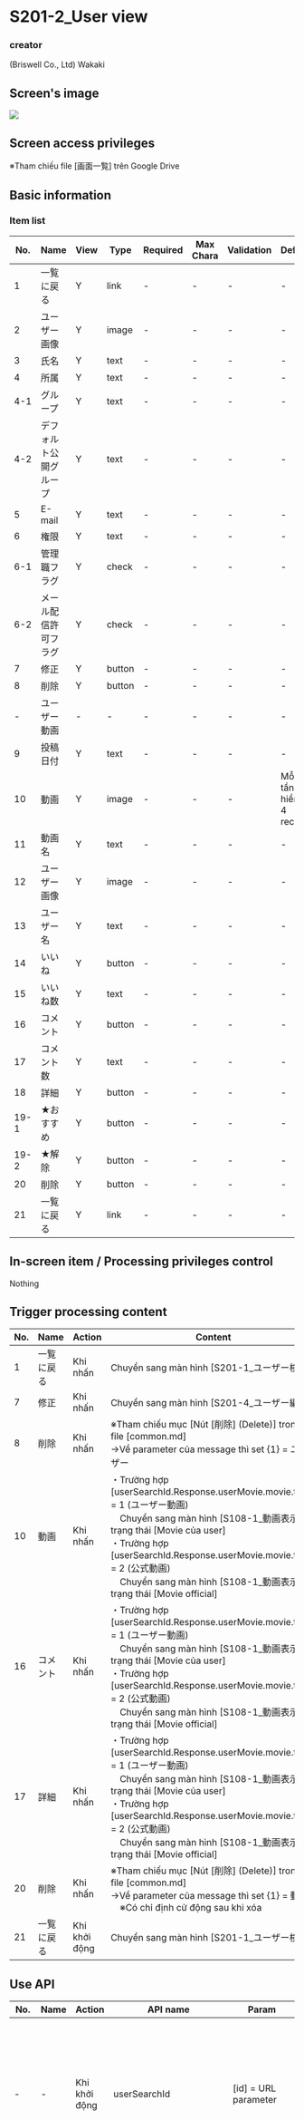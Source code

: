 # S201-2_User view

### creator
(Briswell Co., Ltd) Wakaki

## Screen's image
![](./image/user-view.png)

## Screen access privileges
※Tham chiếu file [画面一覧] trên Google Drive

## Basic information
### Item list
| No. | Name | View | Type | Required | Max Chara | Validation | Default | API1(Res) |
| --- | ---- | ---- | ---- | -------- | --------- | ---------- | ------- | ---------- |
| 1 | 一覧に戻る | Y | link | - | - | - | - | - |
| 2 | ユーザー画像 | Y | image | - | - | - | - | user.imagePath |
| 3 | 氏名 | Y | text | - | - | - | - | user.name |
| 4 | 所属 | Y | text | - | - | - | - | user.organization.name |
| 4-1 | グループ | Y | text | - | - | - | - | user.userGroup.group.name |
| 4-2 | デフォルト公開グループ | Y | text | - | - | - | - | user.userDefaultGroup.group.name |
| 5 | E-mail | Y | text | - | - | - | - | user.email |
| 6 | 権限 | Y | text | - | - | - | - | user.authority |
| 6-1 | 管理職フラグ | Y | check | - | - | - | - | user.adminFlag |
| 6-2 | メール配信許可フラグ | Y | check | - | - | - | - | user.mailDeliveryPermit |
| 7 | 修正 | Y | button | - | - | - | - | - |
| 8 | 削除 | Y | button | - | - | - | - | - |
| - | ユーザー動画 | - | - | - | - | - | - | - |
| 9 | 投稿日付 | Y | text | - | - | - | - | userMovie.movie.createdAt |
| 10 | 動画 | Y | image | - | - | - | Mỗi tầng hiển thị 4 record | userMovie.movie.thumbnailPath |
| 11 | 動画名 | Y | text | - | - | - | - | userMovie.movie.title |
| 12 | ユーザー画像 | Y | image | - | - | - | - | user.imagePath |
| 13 | ユーザー名 | Y | text | - | - | - | - | user.name |
| 14 | いいね | Y | button | - | - | - | - | - |
| 15 | いいね数 | Y | text | - | - | - | - | userMovie.movieGoodCount |
| 16 | コメント | Y | button | - | - | - | - | - |
| 17 | コメント数 | Y | text | - | - | - | - | userMovie.movieCommentCount |
| 18 | 詳細 | Y | button | - | - | - | - | - |
| 19-1 | ★おすすめ | Y | button | - | - | - | - | - |
| 19-2 | ★解除 | Y | button | - | - | - | - | - |
| 20 | 削除 | Y | button | - | - | - | - | - |
| 21 | 一覧に戻る | Y | link | - | - | - | - | - |

## In-screen item / Processing privileges control
Nothing

## Trigger processing content

| No. | Name | Action | Content |
| --- | ---- | ------ | ------- |
| 1 | 一覧に戻る | Khi nhấn | Chuyển sang màn hình [S201-1_ユーザー検索]　|
| 7 | 修正 | Khi nhấn | Chuyển sang màn hình [S201-4_ユーザー編集]　|
| 8 | 削除 | Khi nhấn | ※Tham chiếu mục [Nút [削除] (Delete)] trong file [common.md]<br/>→Về parameter của message thì set {1} = ユーザー　|
| 10 | 動画 | Khi nhấn | ・Trường hợp [userSearchId.Response.userMovie.movie.type] = 1 (ユーザー動画)<br/>　Chuyển sang màn hình [S108-1_動画表示] ở trạng thái [Movie của user]<br/>・Trường hợp [userSearchId.Response.userMovie.movie.type] = 2 (公式動画)<br/>　Chuyển sang màn hình [S108-1_動画表示] ở trạng thái [Movie official] |
| 16 | コメント | Khi nhấn | ・Trường hợp [userSearchId.Response.userMovie.movie.type] = 1 (ユーザー動画)<br/>　Chuyển sang màn hình [S108-1_動画表示] ở trạng thái [Movie của user]<br/>・Trường hợp [userSearchId.Response.userMovie.movie.type] = 2 (公式動画)<br/>　Chuyển sang màn hình [S108-1_動画表示] ở trạng thái [Movie official] |
| 17 | 詳細 | Khi nhấn | ・Trường hợp [userSearchId.Response.userMovie.movie.type] = 1 (ユーザー動画)<br/>　Chuyển sang màn hình [S108-1_動画表示] ở trạng thái [Movie của user]<br/>・Trường hợp [userSearchId.Response.userMovie.movie.type] = 2 (公式動画)<br/>　Chuyển sang màn hình [S108-1_動画表示] ở trạng thái [Movie official] |
| 20 | 削除 | Khi nhấn | ※Tham chiếu mục [Nút [削除] (Delete)] trong file [common.md]<br/>→Về parameter của message thì set {1} = 動画<br/>　※Có chỉ định cử động sau khi xóa |
| 21 | 一覧に戻る | Khi khởi động | Chuyển sang màn hình [S201-1_ユーザー検索] |

## Use API
| No. | Name | Action | API name | Param | Content |
| --- | ---- | ------ | -------- | ----- | ------- |
| - | - | Khi khởi động | userSearchId | [id] = URL parameter | ・Chạy API [userSearchId (API1)]<br/>Trường hợp failure<br/>　Dừng lại ở màn hình này, hiển thị message API trả về<br/>Trường hợp success<br/>　Phản ánh giá trị trả về vào các hạng mục trên màn hình<br/>　※Tham chiếu phần [Basic information] bên trên |
| 8 | 削除 | Khi nhấn | userDelete | [id] = URL parameter | ・Chạy API [userDelete (API2)]<br/>Trường hợp failure<br/>　Dừng lại ở màn hình này, hiển thị message API trả về<br/>Trường hợp success<br/>・ Nếu [URLパラメータ] = [login.Response.id]<br/>Sau khi nhấn nút [削除] trên POPUP, hiển thị modal có message [ec-00085] và button [OK] ※Thiết kế của modal thì tham chiếu file [common.md]<br/>　→ Sau khi nhấn [OK], chuyển sang màn hình [S100-1_ログイン]<br/>・Nếu [URLパラメータ] != [login.Response.id]<br/>　Chuyển sang màn hình [S201-1_ユーザー検索] |
| 14 | いいね | Khi nhấn (ở trạng thái chưa nhấn like) | movieGoodCreate | [movieId] = movie.id của video bị nhấn nút | ・Chạy API [movieGoodCreate (API3)]<br/>Trường hợp failure<br/>　Dừng lại ở màn hình này, hiển thị message API trả về<br/>Trường hợp success<br/>　Hiển thị màu vàng lên hạng mục tương ứng, +1 vào hạng mục [いいね数] |
|  |  | Khi nhấn (ở trạng thái đã nhấn like) | movieGoodDelete | [movieId] = movie.id của video bị nhấn nút | ・Chạy API [movieGoodDelete (API4)]<br/>Trường hợp failure<br/>　Dừng lại ở màn hình này, hiển thị message API trả về<br/>Trường hợp success<br/>　Hiển thị màu xám lên hạng mục tương ứng, -1 vào hạng mục [いいね数] |
| 19-1 | ★おすすめ | Khi nhấn | movieRecommendUpdate | [id] = movie.id của video bị nhấn nút<br/>[recommend] = 1 (Yes) | ・Chạy API [movieRecommendUpdate (API5)]<br/>Trường hợp failure<br/>　Dừng lại ở màn hình này, hiển thị message API trả về<br/>Trường hợp success<br/>　Ẩn hạng mục này, hiển thị hạng mục [★解除] |
| 19-2 | ★解除 | Khi nhấn |  | [id] = movie.id của video bị nhấn nút<br/>[recommend] = 0 (No) | ・Chạy API [movieRecommendUpdate (API5)]<br/>Trường hợp failure<br/>　Dừng lại ở màn hình này, hiển thị message API trả về<br/>Trường hợp success<br/>　Ẩn hạng mục này, hiển thị hạng mục [★おすすめ] |
| 20 | 削除 | Khi nhấn | movieDelete | [id] = movie.id của video bị nhấn nút | ・Chạy API [movieDelete (API6)]<br/>Trường hợp failure<br/>　Dừng lại ở màn hình này, hiển thị message API trả về<br/>Trường hợp success<br/>　Nothing special |

### userSearchId (API1)
| No. | Name | Content |
| --- | -- | --- |
| 2 | ユーザー画像 | ※Tham chiếu mục [Hình user, hình người đăng] trong file [common.md] |
| 6 | 権限 | ・Trường hợp user.authority = 0, hiển thị chữ "システム管理者" (※Tuy nhiên, về quyền hạn 0:システム管理者, do không có luồng chuyển đến màn hình này chỉ có cách vào bằng link trực tiếp, nên về cơ bản nghĩ là ít người nhìn thấy)<br/>・Trường hợp user.authority = 1, hiển thị chữ "管理者"<br/>・Trường hợp user.authority = 2, hiển thị chữ "ユーザー" |
| 10 | 動画 | ※Tham chiếu mục [Hình user, hình người đăng] trong file [common.md]<br /><br />Trường hợp [userMovie.movie.thumbnailPath] = NULL or vì lý do nào đó mà không get được hình thì hiển thị file [thumb-error.svg] |
| 11 | 動画名 | Trường hợp userMovie.playedMovie = 1 (Yes), hiển thị hạng mục này màu xám |
| 12 | ユーザー画像 | ※Tham chiếu mục [Hình user, hình người đăng] trong file [common.md] |
| 14 | いいね | Trường hợp userMovie.yourGood = 1 (Yes), hiển thị hạng mục này màu vàng |
| 19-1 | ★おすすめ | Trường hợp userMovie.movie.recommend = 0 (No), hiển thị |
| 19-2 | ★解除 | Trường hợp userMovie.movie.recommend = 1 (Yes), hiển thị |

### userDelete (API2)
Nothing

### movieGoodCreate (API3)
Nothing

### movieGoodDelete (API4)
Nothing

### movieRecommendUpdate (API5)
Nothing

### movieDelete (API6)
Nothing
